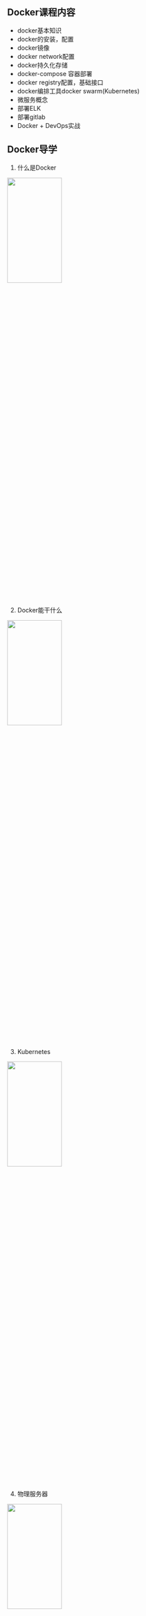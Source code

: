 ## Docker课程内容
* docker基本知识
* docker的安装，配置
* docker镜像
* docker network配置
* docker持久化存储
* docker-compose 容器部署
* docker registry配置，基础接口
* docker编排工具docker swarm(Kubernetes)
* 微服务概念
* 部署ELK
* 部署gitlab
* Docker + DevOps实战

## Docker导学
1. 什么是Docker <br>
<img src="docker-1.png" width="50%" height="25%" />

2. Docker能干什么 <br>
<img src="docker-2.png" width="50%" height="25%" />

3. Kubernetes <br>
<img src="docker-3.png" width="50%" height="25%" />

4. 物理服务器 <br>
<img src="docker-4.png" width="50%" height="25%" />

5. 虚拟化技术 <br>
<img src="docker-5.png" width="50%" height="25%" />
<img src="docker-6.png" width="50%" height="25%" />
<img src="docker-7.png" width="50%" height="25%" />

3. docker <br>
<img src="docker-8.png" width="50%" height="25%" />
<img src="docker-9.png" width="50%" height="25%" />
<img src="docker-10.png" width="50%" height="25%" />

## 安装和使用Docker

```bash
# step 1: 安装必要的一些系统工具
sudo yum install -y yum-utils device-mapper-persistent-data lvm2
# Step 2: 添加软件源信息
sudo yum-config-manager --add-repo http://mirrors.aliyun.com/docker-ce/linux/centos/docker-ce.repo
# Step 3: 更新并安装Docker-CE
sudo yum makecache fast
sudo yum -y install docker-ce

# Step 4: 配置镜像加速器
sudo mkdir -p /etc/docker
sudo tee /etc/docker/daemon.json <<-'EOF'
{
  "registry-mirrors": ["https://x5y5eu8z.mirror.aliyuncs.com"]
}
EOF
sudo systemctl daemon-reload
# Step 5: 设置docker自启动并运行docker
systemctl enable docker
systemctl start docker
```

## docker 基本命令

```bash
# 查看镜像列表
docker images

# 删除镜像
docker rmi

# 启动一个容器
docker run

# 停止一个容器
docker stop

# 运行一个被停止的容器
docker start

# 移除一个容器
docker rm

# 在运行的容器中执行命令
docker exec

# 查看容器运行日志
docker logs

# 查看容器的元数据
docker inspect

```

## 运行一个简单容器
```bash
docker run -d --name nginx -p 80:80 nginx
```
## 挂载卷
```bash
docker volume create nginx_content
docker run -d -v nginx_content:/usr/share/nginx/html -p 80:80 nginx
```

## docker网络

1. bridge
2. host
3. overlay

## 安装docker-compose

```
curl -L  https://github.com/docker/compose/releases/download/1.22.0/docker-compose-Linux-x86_64 -o /usr/local/bin/docker-compose
sudo chmod +x /usr/local/bin/docker-compose
```

## 使用Docker-compose 部署一个简单的wordpress网站
1. 在 /opt/app/wordpress 文件夹下新建docker-compose.yml 文件，内容如下：
```
version: '3'
services:
  wordpress:
    image: wordpress
    ports:
      - 80:80
    depends_on:
      - mysql
    environment:
      WORDPRESS_DB_HOST: mysql
      WORDPRESS_DB_PASSWORD: root
    networks:
      - my-bridge
  mysql:
    image: mysql:5.7
    environment:
      MYSQL_ROOT_PASSWORD: root
      MYSQL_DATABASE: wordpress
    volumes:
      - mysql-data:/var/lib/mysql
    networks:
      - my-bridge
volumes:
  mysql-data:
networks:
  my-bridge:
    driver: bridge
```
2. 在目录下执行
```
docker-compose up -d
```
3. 查看日志
```
docker-compose logs -f
```
4. 重启容器
```
docker-compose restart or docker-compose restart wordpress
```
5. 停止容器
```
docker-compose stop
```
6. 删除容器
```
docker-compose rm
```

## 安装和配置 docker registry

```bash
docker run -d -p 5000:5000 -v /data/docker-registry:/var/lib/registry --restart=always --name registry registry
```
*注意: 使用自己搭建的docker registry需要在docker daemo里添加insecure-registries配置*

## Docker swarm

* 初始化swarm
```
docker swarm init
```

### 查看节点
```
docker node ls
```

### 服务

#### 查看服务列表
```
docker service ls
```

#### 创建服务
```
docker service create --name nginx -p 80:80 nginx
```

### 查看服务运行节点
```
docker service ps nginx
```

## ELK